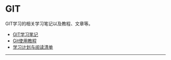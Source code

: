 # **GIT**

GIT学习的相关学习笔记以及教程、文章等。

* [GIT学习笔记](GIT/GIT学习笔记.md)
* [Git使用教程](Git使用教程.docx)
* [学习计划与阅读清单](学习计划与阅读清单.md)

***